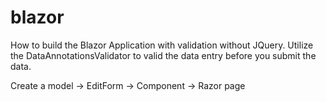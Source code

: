 # blazor
How to build the Blazor Application with validation without JQuery.
Utilize the DataAnnotationsValidator to valid the data entry before you submit the data.
<p>Create a model -> EditForm -> Component -> Razor page

